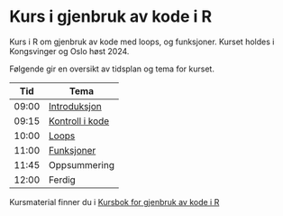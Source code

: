 # Kurs i gjenbruk av kode i R

Kurs i R om gjenbruk av kode med loops, og funksjoner. Kurset holdes i Kongsvinger og Oslo høst 2024.

Følgende gir en oversikt av tidsplan og tema for kurset.

| Tid   | Tema                                                                                |
|------------------------------------|------------------------------------|
| 09:00 | [Introduksjon](https://statisticsnorway.github.io/kurs-r-gjenbruk/index.html)       |
| 09:15 | [Kontroll i kode](https://statisticsnorway.github.io/kurs-r-gjenbruk/kontroll.html) |
| 10:00 | [Loops](https://statisticsnorway.github.io/kurs-r-gjenbruk/loops.html)              |
| 11:00 | [Funksjoner](https://statisticsnorway.github.io/kurs-r-gjenbruk/funksjoner.html)    |
| 11:45 | Oppsummering                                                                        |
| 12:00 | Ferdig                                                                              |

Kursmaterial finner du i [Kursbok for gjenbruk av kode i R](https://statisticsnorway.github.io/kurs-r-gjenbruk/index.html)